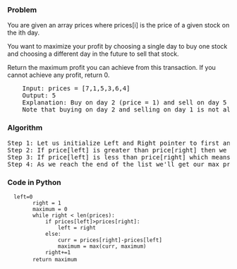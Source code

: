 <h3> Problem </h3>
You are given an array prices where prices[i] is the price of a given stock on the ith day.

You want to maximize your profit by choosing a single day to buy one stock and choosing a different day in the future to sell that stock.

Return the maximum profit you can achieve from this transaction. If you cannot achieve any profit, return 0.

<pre>
    Input: prices = [7,1,5,3,6,4]
    Output: 5
    Explanation: Buy on day 2 (price = 1) and sell on day 5 (price = 6), profit = 6-1 = 5.
    Note that buying on day 2 and selling on day 1 is not allowed because you must buy before you sell.
</pre>

<h3> Algorithm </h3>
<pre>
Step 1: Let us initialize Left and Right pointer to first and second position of array, Left is to buy stock and Right is to sell stock
Step 2: If price[left] is greater than price[right] then we will move left pointer to the right position and increment our right pointer by 1.
Step 3: If price[left] is less than price[right] which means we will get profit so we will update our max profit and move our right by 1.
Step 4: As we reach the end of the list we'll get our max profit that we need to return.
</pre>

<h3> Code in Python </h3>

<pre><code>  left=0
        right = 1
        maximum = 0
        while right < len(prices):
            if prices[left]>prices[right]:
                left = right
            else:
                curr = prices[right]-prices[left]
                maximum = max(curr, maximum)
            right+=1
        return maximum </code> </pre>
